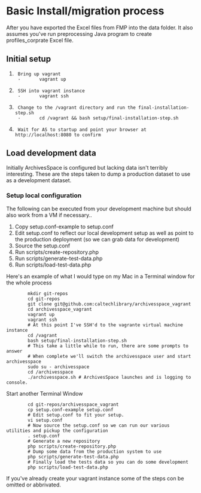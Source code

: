 
# Basic Install/migration process

After you have exported the Excel files from FMP into the data folder. It also assumes you've run preprocessing Java program to create profiles_corprate Excel file.

## Initial setup

1.      Bring up vagrant
        -       vagrant up
2.      SSH into vagrant instance
        -       vagrant ssh
3.      Change to the /vagrant directory and run the final-installation-step.sh
        -       cd /vagrant && bash setup/final-installation-step.sh
4.      Wait for AS to startup and point your browser at http://localhost:8080 to confirm

## Load development data

Initially ArchivesSpace is configured but lacking data isn't terribly interesting. These are the steps
taken to dump a production dataset to use as a development dataset.  


### Setup local configuration

The following can be executed from your development machine but should also work from a VM if necessary..

1. Copy setup.conf-example to setup.conf
2. Edit setup.conf to reflect our local development setup as well as point to the production deployment (so we can grab data for development)
3. Source the setup.conf
4. Run scripts/create-repository.php
5. Run scripts/generate-test-data.php
6. Run scripts/load-test-data.php

Here's an example of what I would type on my Mac in a Terminal window for the whole process

```
        mkdir git-repos
        cd git-repos
        git clone git@github.com:caltechlibrary/archivesspace_vagrant
        cd archivesspace_vagrant
        vagrant up
        vagrant ssh
        # At this point I've SSH'd to the vagrante virtual machine instance
        cd /vagrant
        bash setup/final-installation-step.sh
        # This take a little while to run, there are some prompts to answer
        # When complete we'll switch the archivesspace user and start archivesspace
        sudo su - archivesspace
        cd /archivesspace
        ./archivesspace.sh # ArchivesSpace launches and is logging to console.
```

Start another Terminal Window

```
        cd git-repos/archivesspace_vagrant
        cp setup.conf-example setup.conf
        # Edit setup.conf to fit your setup.
        vi setup.conf
        # Now source the setup.conf so we can run our various utilities and pickup the configuration
        . setup.conf
        # Generate a new repository
        php scripts/create-repository.php
        # Dump some data from the production system to use
        php scripts/generate-test-data.php
        # Finally load the tests data so you can do some development
        php scripts/load-test-data.php
```

If you've already create your vagrant instance some of the steps con be omitted or abbrivated.
